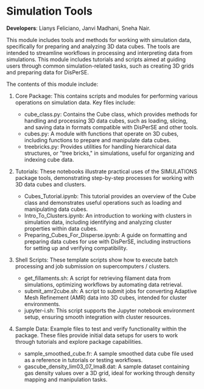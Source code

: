 # Simulation Tools

**Developers**: Lianys Feliciano, Janvi Madhani, Sneha Nair. 

This module includes tools and methods for working with simulation data, specifically for preparing and analyzing 3D data cubes. The tools are intended to streamline workflows in processing and interpreting data from simulations. This module includes tutorials and scripts aimed at guiding users through common simulation-related tasks, such as creating 3D grids and preparing data for DisPerSE.

The contents of this module include:

1. Core Package: This contains scripts and modules for performing various operations on simulation data. Key files include:

    - cube_class.py: Contains the Cube class, which provides methods for handling and processing 3D data cubes, such as loading, slicing, and saving data in formats compatible with DisPerSE and other tools.
    - cubes.py: A module with functions that operate on 3D cubes, including functions to prepare and manipulate data cubes.
    - treebricks.py: Provides utilities for handling hierarchical data structures, or "tree bricks," in simulations, useful for organizing and indexing cube data.

2. Tutorials: These notebooks illustrate practical uses of the SIMULATIONS package tools, demonstrating step-by-step processes for working with 3D data cubes and clusters.

    - Cubes_Tutorial.ipynb: This tutorial provides an overview of the Cube class and demonstrates useful operations such as loading and manipulating data cubes.
    - Intro_To_Clusters.ipynb: An introduction to working with clusters in simulation data, including identifying and analyzing cluster properties within data cubes.
    - Preparing_Cubes_For_Disperse.ipynb: A guide on formatting and preparing data cubes for use with DisPerSE, including instructions for setting up and verifying compatibility.

3. Shell Scripts: These template scripts show how to execute batch processing and job submission on supercomputers / clusters. 

    - get_fillaments.sh: A script for retrieving filament data from simulations, optimizing workflows by automating data retrieval.
    - submit_amr2cube.sh: A script to submit jobs for converting Adaptive Mesh Refinement (AMR) data into 3D cubes, intended for cluster environments.
    - jupyter-i.sh: This script supports the Jupyter notebook environment setup, ensuring smooth integration with cluster resources.

4. Sample Data: Example files to test and verify functionality within the package. These files provide initial data setups for users to work through tutorials and explore package capabilities.

    - sample_smoothed_cube.fr: A sample smoothed data cube file used as a reference in tutorials or testing workflows.
    - gascube_density_lim03_07_lma8.dat: A sample dataset containing gas density values over a 3D grid, ideal for working through density mapping and manipulation tasks.